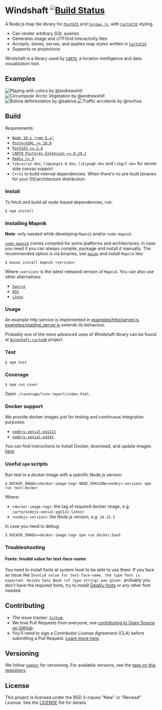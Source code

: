 # Windshaft [![Build Status](https://travis-ci.org/CartoDB/Windshaft.svg?branch=master)](https://travis-ci.org/CartoDB/Windshaft)

A Node.js map tile library for [`PostGIS`](https://postgis.net/) and [`torque.js`](https://github.com/CartoDB/torque), with [`CartoCSS`](https://cartocss.readthedocs.io/en/latest/) styling.

* Can render arbitrary SQL queries
* Generates image and UTFGrid interactivity tiles
* Accepts, stores, serves, and applies map styles written in [`CartoCSS`](https://cartocss.readthedocs.io/en/latest/)
* Supports re-projections

Windshaft is a library used by [`CARTO`](https://carto.com/), a location intelligence and data visualization tool.

## Examples

![Playing with colors by @andrewxhill](https://github.com/CartoDB/Windshaft/raw/master/examples/images/screen_0.png) ![Circumpolar Arctic Vegetation by @andrewxhill](https://github.com/CartoDB/Windshaft/raw/master/examples/images/screen_1.png)
![Bolivia deforestation by @saleiva](https://github.com/CartoDB/Windshaft/raw/master/examples/images/screen_2.png) ![Traffic accidents by @rochoa](https://github.com/CartoDB/Windshaft/raw/master/examples/images/screen_3.png)

## Build

Requirements:

* [`Node 10.x (npm 6.x)`](https://nodejs.org/dist/latest-v10.x/)
* [`PostgreSQL >= 10.0`](https://www.postgresql.org/download/)
* [`PostGIS >= 2.4`](https://postgis.net/install/)
* [`CARTO Postgres Extension >= 0.24.1`](https://github.com/CartoDB/cartodb-postgresql)
* [`Redis >= 4`](https://redis.io/download)
* `libcairo2-dev`, `libpango1.0-dev`, `libjpeg8-dev` and `libgif-dev` for server side canvas support
* `C++11` to build internal dependencies. When there's no pre-built binaries for your OS/architecture distribution.

### Install

To fetch and build all node-based dependencies, run:

```shell
$ npm install
```

### Installing Mapnik

**Note**: only needed while developing `Mapnik` and/or `node-mapnik`.

[`node-mapnik`](https://github.com/mapnik/node-mapnik) comes compiled for some platforms and architectures, in case you need it you can always compile, package and install it manually. The recommended option is via binaries, see [`mason`](https://github.com/mapbox/mason#installation) and install `Mapnik` like:

```shell
$ mason install mapnik <version>
```

Where `<version>` is the latest released version of `Mapnik`. You can also use other alternatives:

* [`Source`](https://github.com/mapnik/mapnik)
* [`OSX`](https://github.com/mapnik/mapnik/wiki/MacInstallation_Homebrew)
* [`Linux`](https://github.com/mapnik/mapnik/wiki/LinuxInstallation)

### Usage

An example http service is implemented in [examples/http/server.js](examples/http/server.js), [examples/readme_server.js](examples/readme_server.js) extends its behaviour.

Probably one of the more advanced uses of Windshaft library can be found at [`Windshaft-cartodb`](https://github.com/CartoDB/Windshaft-cartodb) project.

### Test

```shell
$ npm test
```

### Coverage

```shell
$ npm run cover
```

Open `./coverage/lcov-report/index.html`.

### Docker support

We provide docker images just for testing and continuous integration purposes:

* [`nodejs-xenial-pg1121`](https://hub.docker.com/r/carto/nodejs-xenial-pg1121/tags)
* [`nodejs-xenial-pg101`](https://hub.docker.com/r/carto/nodejs-xenial-pg101/tags)

You can find instructions to install Docker, download, and update images [here](https://github.com/CartoDB/Windshaft-cartodb/blob/master/docker/reference.md).

### Useful `npm` scripts

Run test in a docker image with a specific Node.js version:

```shell
$ DOCKER_IMAGE=<docker-image-tag> NODE_VERSION=<nodejs-version> npm run test:docker
```

Where:

* `<docker-image-tag>`: the tag of required docker image, e.g. `carto/nodejs-xenial-pg1121:latest`
* `<nodejs-version>`: the Node.js version, e.g. `10.15.1`

In case you need to debug:

```shell
$ DOCKER_IMAGE=<docker-image-tag> npm run docker:bash
```

### Troubleshooting

#### Fonts: Invalid value for text-face-name

You need to install fonts at system level to be able to use them. If you face an issue like `Invalid value for text-face-name, the type font is expected. DejaVu Sans Book (of type string) was given.` probably you don't have the required fonts, try to install [DejaVu fonts](http://dejavu-fonts.org/wiki/Download) or any other font needed.

## Contributing

* The issue tracker: [`Github`](https://github.com/CartoDB/Windshaft-cartodb/issues).
* We love Pull Requests from everyone, see [contributing to Open Source on GitHub](https://guides.github.com/activities/contributing-to-open-source/#contributing).
* You'll need to sign a Contributor License Agreement (CLA) before submitting a Pull Request. [Learn more here](https://carto.com/contributions).

## Versioning

We follow [`SemVer`](http://semver.org/) for versioning. For available versions, see the [tags on this repository](https://github.com/CartoDB/Windshaft-cartodb/tags).

## License

This project is licensed under the BSD 3-clause "New" or "Revised" License. See the [LICENSE](LICENSE) file for details.

